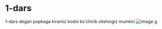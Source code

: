 # 1-dars
1-dars degan popkaga kiramiz kodni ko'chirib olishingiz mumkin ![image](https://github.com/imronbek0715/1-dars/assets/132641957/2005253e-339d-4c66-b379-0e6fbbbd907a)
g
